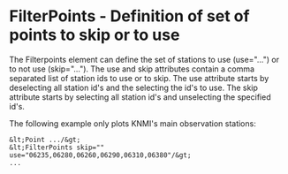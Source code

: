 FilterPoints - Definition of set of points to skip or to use
============================================================

The Filterpoints element can define the set of stations to use
(use="...") or to not use (skip="...").
The use and skip attributes contain a comma separated list of station
ids to use or to skip.
The use attribute starts by deselecting all station id's and the
selecting the id's to use.
The skip attribute starts by selecting all station id's and unselecting
the specified id's.

The following example only plots KNMI's main observation stations:
```
&lt;Point .../&gt;
&lt;FilterPoints skip="" use="06235,06280,06260,06290,06310,06380"/&gt;
...
```
